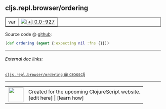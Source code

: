 ## cljs.repl.browser/ordering



 <table border="1">
<tr>
<td>var</td>
<td><a href="https://github.com/cljsinfo/cljs-api-docs/tree/0.0-927"><img valign="middle" alt="[+] 0.0-927" title="Added in 0.0-927" src="https://img.shields.io/badge/+-0.0--927-lightgrey.svg"></a> </td>
</tr>
</table>









Source code @ [github](https://github.com/clojure/clojurescript/blob/r2850/src/clj/cljs/repl/browser.clj#L122):

```clj
(def ordering (agent {:expecting nil :fns {}}))
```

<!--
Repo - tag - source tree - lines:

 <pre>
clojurescript @ r2850
└── src
    └── clj
        └── cljs
            └── repl
                └── <ins>[browser.clj:122](https://github.com/clojure/clojurescript/blob/r2850/src/clj/cljs/repl/browser.clj#L122)</ins>
</pre>

-->

---



###### External doc links:

[`cljs.repl.browser/ordering` @ crossclj](http://crossclj.info/fun/cljs.repl.browser/ordering.html)<br>

---

 <table>
<tr><td>
<img valign="middle" align="right" width="48px" src="http://i.imgur.com/Hi20huC.png">
</td><td>
Created for the upcoming ClojureScript website.<br>
[edit here] | [learn how]
</td></tr></table>

[edit here]:https://github.com/cljsinfo/cljs-api-docs/blob/master/cljsdoc/cljs.repl.browser_ordering.cljsdoc
[learn how]:https://github.com/cljsinfo/cljs-api-docs/wiki/cljsdoc-files

<!--

This information was too distracting to show to readers, but I'll leave it
commented here since it is helpful to:

- pretty-print the data used to generate this document
- and show how to retrieve that data



The API data for this symbol:

```clj
{:ns "cljs.repl.browser",
 :name "ordering",
 :type "var",
 :source {:code "(def ordering (agent {:expecting nil :fns {}}))",
          :title "Source code",
          :repo "clojurescript",
          :tag "r2850",
          :filename "src/clj/cljs/repl/browser.clj",
          :lines [122]},
 :full-name "cljs.repl.browser/ordering",
 :full-name-encode "cljs.repl.browser_ordering",
 :history [["+" "0.0-927"]]}

```

Retrieve the API data for this symbol:

```clj
;; from Clojure REPL
(require '[clojure.edn :as edn])
(-> (slurp "https://raw.githubusercontent.com/cljsinfo/cljs-api-docs/catalog/cljs-api.edn")
    (edn/read-string)
    (get-in [:symbols "cljs.repl.browser/ordering"]))
```

-->
